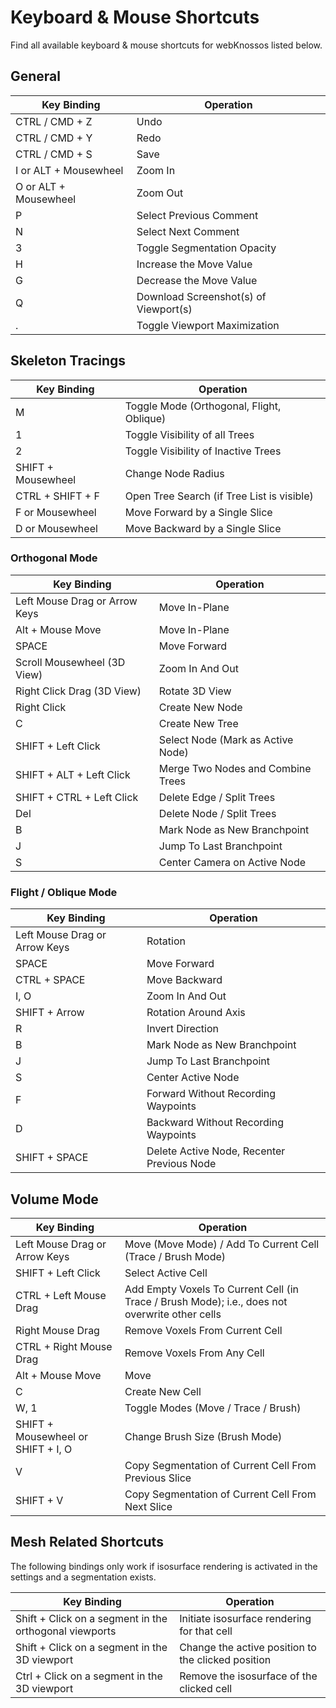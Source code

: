 # Keyboard & Mouse Shortcuts

Find all available keyboard & mouse shortcuts for webKnossos listed below.

## General

| Key Binding                   | Operation                                   |
| ----------------------------- | ------------------------------------------- |
| CTRL / CMD + Z                | Undo                                        |
| CTRL / CMD + Y                | Redo                                        |
| CTRL / CMD + S                | Save                                        |
| I or ALT + Mousewheel         | Zoom In                                     |
| O or ALT + Mousewheel         | Zoom Out                                    |
| P                             | Select Previous Comment                     |
| N                             | Select Next Comment                         |
| 3                             | Toggle Segmentation Opacity                 |
| H                             | Increase the Move Value                     |
| G                             | Decrease the Move Value                     |
| Q                             | Download Screenshot(s) of Viewport(s)       |
| .                             | Toggle Viewport Maximization                |

## Skeleton Tracings

| Key Binding                   | Operation                                   |
| ----------------------------- | ------------------------------------------- |
| M                             | Toggle Mode (Orthogonal, Flight, Oblique)   |
| 1                             | Toggle Visibility of all Trees              |
| 2                             | Toggle Visibility of Inactive Trees         |
| SHIFT + Mousewheel            | Change Node Radius                          |
| CTRL + SHIFT + F              | Open Tree Search (if Tree List is visible)  |
| F or Mousewheel               | Move Forward by a Single Slice              |
| D or Mousewheel               | Move Backward by a Single Slice             |

### Orthogonal Mode

| Key Binding                   | Operation                                   |
| ----------------------------- | ------------------------------------------- |
| Left Mouse Drag or Arrow Keys | Move In-Plane                               |
| Alt + Mouse Move              | Move In-Plane                               |
| SPACE                         | Move Forward                                |
| Scroll Mousewheel (3D View)   | Zoom In And Out                             |
| Right Click Drag (3D View)    | Rotate 3D View                              |
| Right Click                   | Create New Node                             |
| C                             | Create New Tree                             |
| SHIFT + Left Click            | Select Node (Mark as Active Node)           |
| SHIFT + ALT + Left Click      | Merge Two Nodes and Combine Trees           |
| SHIFT + CTRL + Left Click     | Delete Edge / Split Trees                   |
| Del                           | Delete Node / Split Trees                   |
| B                             | Mark Node as New Branchpoint                |
| J                             | Jump To Last Branchpoint                    |
| S                             | Center Camera on Active Node                |

### Flight / Oblique Mode

| Key Binding                   | Operation                                  |
| ----------------------------- | ------------------------------------------ |
| Left Mouse Drag or Arrow Keys | Rotation                                   |
| SPACE                         | Move Forward                               |
| CTRL + SPACE                  | Move Backward                              |
| I, O                          | Zoom In And Out                            |
| SHIFT + Arrow                 | Rotation Around Axis                       |
| R                             | Invert Direction                           |
| B                             | Mark Node as New Branchpoint               |
| J                             | Jump To Last Branchpoint                   |
| S                             | Center Active Node                         |
| F                             | Forward Without Recording Waypoints        |
| D                             | Backward Without Recording Waypoints       |
| SHIFT + SPACE                 | Delete Active Node, Recenter Previous Node |


## Volume Mode

| Key Binding                       | Operation                                                   |
| --------------------------------- | ----------------------------------------------------------- |
| Left Mouse Drag or Arrow Keys     | Move (Move Mode) / Add To Current Cell (Trace / Brush Mode) |
| SHIFT + Left Click                | Select Active Cell                                          |
| CTRL + Left Mouse Drag            | Add Empty Voxels To Current Cell (in Trace / Brush Mode); i.e., does not overwrite other cells    |
| Right Mouse Drag                  | Remove Voxels From Current Cell                             |
| CTRL + Right Mouse Drag           | Remove Voxels From Any Cell                                 |
| Alt + Mouse Move                  | Move                                                        |
| C                                 | Create New Cell                                             |
| W, 1                              | Toggle Modes (Move / Trace / Brush)                         |
| SHIFT + Mousewheel or SHIFT + I, O | Change Brush Size (Brush Mode)                              |
| V                                 | Copy Segmentation of Current Cell From Previous Slice       |
| SHIFT + V                         | Copy Segmentation of Current Cell From Next Slice           |

## Mesh Related Shortcuts

The following bindings only work if isosurface rendering is activated in the settings and a segmentation exists.

| Key Binding                                            | Operation                                                   |
| ------------------------------------------------------ | ----------------------------------------------------------- |
| Shift + Click on a segment in the orthogonal viewports | Initiate isosurface rendering for that cell                 |
| Shift + Click on a segment in the 3D viewport          | Change the active position to the clicked position          |
| Ctrl + Click on a segment in the 3D viewport           | Remove the isosurface of the clicked cell                   |

